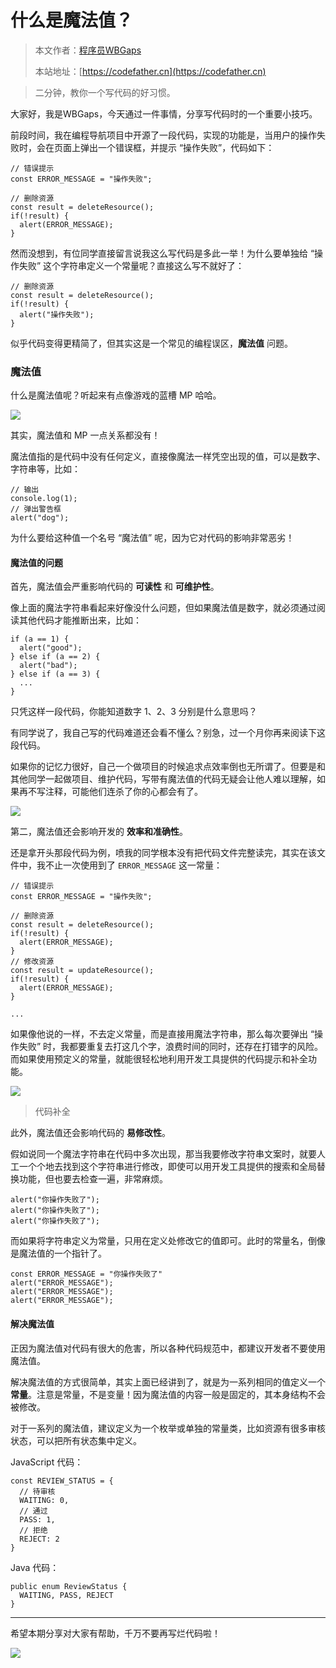 # 什么是魔法值？

> 本文作者：[程序员WBGaps](https://yuyuanweb.feishu.cn/wiki/Abldw5WkjidySxkKxU2cQdAtnah)
>
> 本站地址：[https://codefather.cn](https://codefather.cn)

> 二分钟，教你一个写代码的好习惯。

大家好，我是WBGaps，今天通过一件事情，分享写代码时的一个重要小技巧。

前段时间，我在编程导航项目中开源了一段代码，实现的功能是，当用户的操作失败时，会在页面上弹出一个错误框，并提示 “操作失败”，代码如下：

```
// 错误提示
const ERROR_MESSAGE = "操作失败";

// 删除资源
const result = deleteResource(); 
if(!result) {
  alert(ERROR_MESSAGE);
}
```

然而没想到，有位同学直接留言说我这么写代码是多此一举！为什么要单独给 “操作失败” 这个字符串定义一个常量呢？直接这么写不就好了：

```
// 删除资源
const result = deleteResource(); 
if(!result) {
  alert("操作失败");
}
```

似乎代码变得更精简了，但其实这是一个常见的编程误区，**魔法值** 问题。

### 魔法值

什么是魔法值呢？听起来有点像游戏的蓝槽 MP 哈哈。

![](https://pic.yupi.icu/5563/202311071356325.jpeg)

其实，魔法值和 MP 一点关系都没有！

魔法值指的是代码中没有任何定义，直接像魔法一样凭空出现的值，可以是数字、字符串等，比如：

```
// 输出
console.log(1);
// 弹出警告框
alert("dog");
```

为什么要给这种值一个名号 “魔法值” 呢，因为它对代码的影响非常恶劣！

#### 魔法值的问题

首先，魔法值会严重影响代码的 **可读性** 和 **可维护性**。

像上面的魔法字符串看起来好像没什么问题，但如果魔法值是数字，就必须通过阅读其他代码才能推断出来，比如：

```
if (a == 1) {
  alert("good");
} else if (a == 2) {
  alert("bad");
} else if (a == 3) {
  ...
}
```

只凭这样一段代码，你能知道数字 1、2、3 分别是什么意思吗？

有同学说了，我自己写的代码难道还会看不懂么？别急，过一个月你再来阅读下这段代码。

如果你的记忆力很好，自己一个做项目的时候追求点效率倒也无所谓了。但要是和其他同学一起做项目、维护代码，写带有魔法值的代码无疑会让他人难以理解，如果再不写注释，可能他们连杀了你的心都会有了。

![](https://pic.yupi.icu/5563/202311071356317.jpeg)

第二，魔法值还会影响开发的 **效率和准确性**。

还是拿开头那段代码为例，喷我的同学根本没有把代码文件完整读完，其实在该文件中，我不止一次使用到了 `ERROR_MESSAGE` 这一常量：

```
// 错误提示
const ERROR_MESSAGE = "操作失败";

// 删除资源
const result = deleteResource(); 
if(!result) {
  alert(ERROR_MESSAGE);
}
// 修改资源
const result = updateResource(); 
if(!result) {
  alert(ERROR_MESSAGE);
}

...
```

如果像他说的一样，不去定义常量，而是直接用魔法字符串，那么每次要弹出 “操作失败” 时，我都要重复去打这几个字，浪费时间的同时，还存在打错字的风险。而如果使用预定义的常量，就能很轻松地利用开发工具提供的代码提示和补全功能。

![](https://pic.yupi.icu/5563/202311071356477.png)

> 代码补全

此外，魔法值还会影响代码的 **易修改性**。

假如说同一个魔法字符串在代码中多次出现，那当我要修改字符串文案时，就要人工一个个地去找到这个字符串进行修改，即使可以用开发工具提供的搜索和全局替换功能，但也要去检查一遍，非常麻烦。

```
alert("你操作失败了");
alert("你操作失败了");
alert("你操作失败了");
```

而如果将字符串定义为常量，只用在定义处修改它的值即可。此时的常量名，倒像是魔法值的一个指针了。

```
const ERROR_MESSAGE = "你操作失败了"
alert("ERROR_MESSAGE");
alert("ERROR_MESSAGE");
alert("ERROR_MESSAGE");
```

#### 解决魔法值

正因为魔法值对代码有很大的危害，所以各种代码规范中，都建议开发者不要使用魔法值。

解决魔法值的方式很简单，其实上面已经讲到了，就是为一系列相同的值定义一个 **常量**。注意是常量，不是变量！因为魔法值的内容一般是固定的，其本身结构不会被修改。

对于一系列的魔法值，建议定义为一个枚举或单独的常量类，比如资源有很多审核状态，可以把所有状态集中定义。

JavaScript 代码：

```
const REVIEW_STATUS = {
  // 待审核
  WAITING: 0,
  // 通过
  PASS: 1,
  // 拒绝
  REJECT: 2
}
```

Java 代码：

```
public enum ReviewStatus {
  WAITING, PASS, REJECT
}
```



------

希望本期分享对大家有帮助，千万不要再写烂代码啦！

![](https://pic.yupi.icu/5563/202311071356614.png)